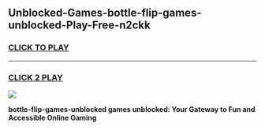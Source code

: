
## Unblocked-Games-bottle-flip-games-unblocked-Play-Free-n2ckk
<h3>
<a href="https://premium76.site?title=bottle-flip-games-unblocked&ref=23A">CLICK TO PLAY</a></h3>
<hr>

<h3>
<a href="https://premium76.site?title=bottle-flip-games-unblocked&ref=23A">CLICK 2 PLAY</a>
  
</h3>

<a href="https://premium76.site?title=bottle-flip-games-unblocked&ref=23A"><img src="https://clearcache.store/games.png"></a>


**bottle-flip-games-unblocked games unblocked: Your Gateway to Fun and Accessible Online Gaming**
